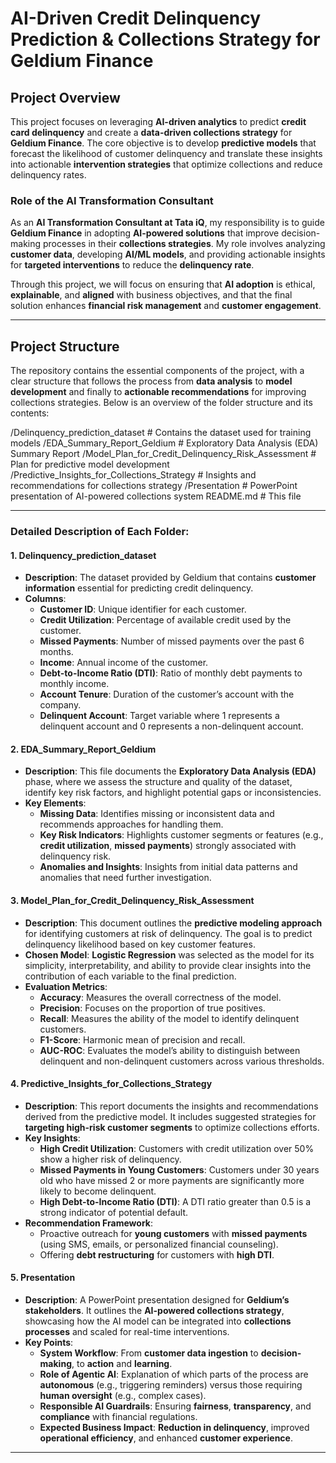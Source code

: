 # AI-Driven Credit Delinquency Prediction & Collections Strategy for Geldium Finance

## Project Overview

This project focuses on leveraging **AI-driven analytics** to predict **credit card delinquency** and create a **data-driven collections strategy** for **Geldium Finance**. The core objective is to develop **predictive models** that forecast the likelihood of customer delinquency and translate these insights into actionable **intervention strategies** that optimize collections and reduce delinquency rates.

### Role of the AI Transformation Consultant

As an **AI Transformation Consultant at Tata iQ**, my responsibility is to guide **Geldium Finance** in adopting **AI-powered solutions** that improve decision-making processes in their **collections strategies**. My role involves analyzing **customer data**, developing **AI/ML models**, and providing actionable insights for **targeted interventions** to reduce the **delinquency rate**.

Through this project, we will focus on ensuring that **AI adoption** is ethical, **explainable**, and **aligned** with business objectives, and that the final solution enhances **financial risk management** and **customer engagement**.

---

## Project Structure

The repository contains the essential components of the project, with a clear structure that follows the process from **data analysis** to **model development** and finally to **actionable recommendations** for improving collections strategies. Below is an overview of the folder structure and its contents:

/Delinquency_prediction_dataset # Contains the dataset used for training models
/EDA_Summary_Report_Geldium # Exploratory Data Analysis (EDA) Summary Report
/Model_Plan_for_Credit_Delinquency_Risk_Assessment # Plan for predictive model development
/Predictive_Insights_for_Collections_Strategy # Insights and recommendations for collections strategy
/Presentation # PowerPoint presentation of AI-powered collections system
README.md # This file


---

### Detailed Description of Each Folder:

#### 1. **Delinquency_prediction_dataset**
- **Description**: The dataset provided by Geldium that contains **customer information** essential for predicting credit delinquency.
- **Columns**:
  - **Customer ID**: Unique identifier for each customer.
  - **Credit Utilization**: Percentage of available credit used by the customer.
  - **Missed Payments**: Number of missed payments over the past 6 months.
  - **Income**: Annual income of the customer.
  - **Debt-to-Income Ratio (DTI)**: Ratio of monthly debt payments to monthly income.
  - **Account Tenure**: Duration of the customer’s account with the company.
  - **Delinquent Account**: Target variable where 1 represents a delinquent account and 0 represents a non-delinquent account.

#### 2. **EDA_Summary_Report_Geldium**
- **Description**: This file documents the **Exploratory Data Analysis (EDA)** phase, where we assess the structure and quality of the dataset, identify key risk factors, and highlight potential gaps or inconsistencies.
- **Key Elements**:
  - **Missing Data**: Identifies missing or inconsistent data and recommends approaches for handling them.
  - **Key Risk Indicators**: Highlights customer segments or features (e.g., **credit utilization**, **missed payments**) strongly associated with delinquency risk.
  - **Anomalies and Insights**: Insights from initial data patterns and anomalies that need further investigation.

#### 3. **Model_Plan_for_Credit_Delinquency_Risk_Assessment**
- **Description**: This document outlines the **predictive modeling approach** for identifying customers at risk of delinquency. The goal is to predict delinquency likelihood based on key customer features.
- **Chosen Model**: **Logistic Regression** was selected as the model for its simplicity, interpretability, and ability to provide clear insights into the contribution of each variable to the final prediction.
- **Evaluation Metrics**:
  - **Accuracy**: Measures the overall correctness of the model.
  - **Precision**: Focuses on the proportion of true positives.
  - **Recall**: Measures the ability of the model to identify delinquent customers.
  - **F1-Score**: Harmonic mean of precision and recall.
  - **AUC-ROC**: Evaluates the model’s ability to distinguish between delinquent and non-delinquent customers across various thresholds.

#### 4. **Predictive_Insights_for_Collections_Strategy**
- **Description**: This report documents the insights and recommendations derived from the predictive model. It includes suggested strategies for **targeting high-risk customer segments** to optimize collections efforts.
- **Key Insights**:
  - **High Credit Utilization**: Customers with credit utilization over 50% show a higher risk of delinquency.
  - **Missed Payments in Young Customers**: Customers under 30 years old who have missed 2 or more payments are significantly more likely to become delinquent.
  - **High Debt-to-Income Ratio (DTI)**: A DTI ratio greater than 0.5 is a strong indicator of potential default.
- **Recommendation Framework**:
  - Proactive outreach for **young customers** with **missed payments** (using SMS, emails, or personalized financial counseling).
  - Offering **debt restructuring** for customers with **high DTI**.

#### 5. **Presentation**
- **Description**: A PowerPoint presentation designed for **Geldium’s stakeholders**. It outlines the **AI-powered collections strategy**, showcasing how the AI model can be integrated into **collections processes** and scaled for real-time interventions.
- **Key Points**:
  - **System Workflow**: From **customer data ingestion** to **decision-making**, to **action** and **learning**.
  - **Role of Agentic AI**: Explanation of which parts of the process are **autonomous** (e.g., triggering reminders) versus those requiring **human oversight** (e.g., complex cases).
  - **Responsible AI Guardrails**: Ensuring **fairness**, **transparency**, and **compliance** with financial regulations.
  - **Expected Business Impact**: **Reduction in delinquency**, improved **operational efficiency**, and enhanced **customer experience**.

---
